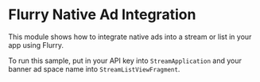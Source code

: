Flurry Native Ad Integration
============================

This module shows how to integrate native ads into a stream or list in your app using Flurry.

To run this sample, put in your API key into `StreamApplication` and your banner ad space name
into `StreamListViewFragment`.